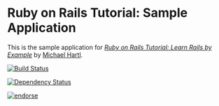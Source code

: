 # Ruby on Rails Tutorial: Sample Application


This is the sample application for
[*Ruby on Rails Tutorial: Learn Rails by Example*](http://railstutorial.org/)
by [Michael Hartl](http://michaelhartl.com/).

[![Build Status](https://travis-ci.org/jasnow/sample_app_3_2_lts.png?branch=master)](https://travis-ci.org/jasnow/sample_app_3_2_lts)

[![Dependency Status](https://gemnasium.com/jasnow/sample_app_3_2_lts.png)](https://gemnasium.com/jasnow/sample_app_3_2_lts.png)

[![endorse](http://api.coderwall.com/jasnow/endorsecount.png)](http://coderwall.com/jasnow)
